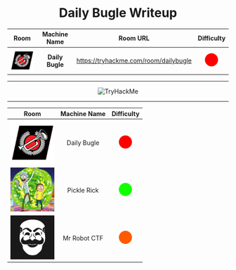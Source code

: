<div align="center">

# Daily Bugle Writeup

| Room | Machine Name | Room URL | Difficulty |
| :--: | :--: | :--: | :--: |
| <img src="../img/db.png" alt="Logo 1" width="100"> | <b>Daily Bugle</b> | <a href="https://example.com/text1](https://tryhackme.com/room/dailybugle">https://tryhackme.com/room/dailybugle</a> | <img src="../img/red.png" alt="Logo 1" width="30">


---

<img src="https://tryhackme-badges.s3.amazonaws.com/670.png" alt="TryHackMe">

---




| Room | Machine Name | Difficulty |
| :--: | :--: | :--: |
| <img src="img/db.png" alt="Logo 1" width="100"> | Daily Bugle | <img src="img/red.png" alt="Logo 1" width="30"> |
| <img src="img/pr.jpeg" alt="Logo 1" width="100"> | Pickle Rick | <img src="img/green.png" alt="Logo 1" width="30"> |
| <img src="img/mr.jpeg" alt="Logo 1" width="100"> | Mr Robot CTF | <img src="img/orange.png" alt="Logo 1" width="30"> |

</div>
